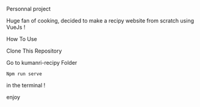 Personnal project

Huge fan of cooking, decided to make a recipy website from scratch using VueJs !

How To Use 

Clone This Repository

Go to kumanri-recipy Folder

```
Npm run serve
```

in the terminal !

enjoy


